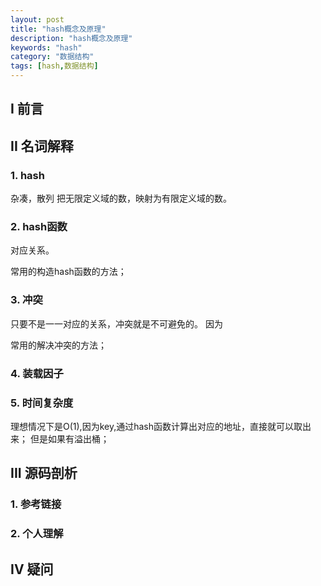 ```yaml
---
layout: post
title: "hash概念及原理"
description: "hash概念及原理"
keywords: "hash"
category: "数据结构"
tags: [hash,数据结构]
---
```


## I 前言


## II 名词解释

### 1. hash
杂凑，散列
把无限定义域的数，映射为有限定义域的数。

### 2. hash函数
对应关系。

常用的构造hash函数的方法；


### 3. 冲突
只要不是一一对应的关系，冲突就是不可避免的。
因为

常用的解决冲突的方法；


### 4. 装载因子

### 5. 时间复杂度
理想情况下是O(1),因为key,通过hash函数计算出对应的地址，直接就可以取出来；
但是如果有溢出桶；


## III 源码剖析

### 1. 参考链接

### 2. 个人理解

## IV 疑问
